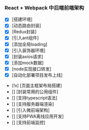
### React + Webpack 中后端前端架构

- [x] [搭建环境] <br/>
- [x] [动态路由封装] <br/>
- [x] [Redux封装] <br/>
- [x] [引入ant组件] <br/>
- [x] [添加全局loading] <br/>
- [x] [引入装饰器环境] <br/>
- [x] [封装axios请求] <br/>
- [x] [添加mock数据] <br/>
- [x] [node实现接口转发] <br/>
- [x] [自动化部署项目发布上线] <br/>
- [!x] [页面主框架布局搭建] <br/>
- [] [封装常用的公用组件] <br/>
- [] [支持typescript语法] <br/>
- [] [支持服务器端渲染] <br/>
- [] [引入微前端架构] <br/>
- [] [支持PWA离线应用开发] <br/>
- [] [支持前端监控] <br/>





